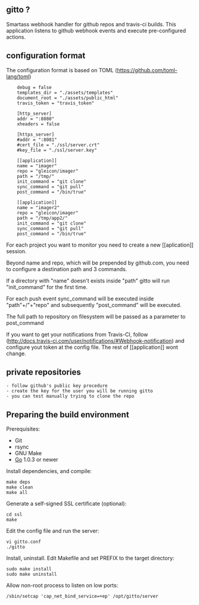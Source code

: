 ## gitto ?

Smartass webhook handler for github repos and travis-ci builds. 
This application listens to github webhook events and execute pre-configured actions.

## configuration format

  The configuration format is based on TOML (https://github.com/toml-lang/toml)

		debug = false
		templates_dir = "./assets/templates"
		document_root = "./assets/public_html"
		travis_token = "travis_token"

		[http_server]
		addr = ":8080"
		xheaders = false

		[https_server]
		#addr = ":8081"
		#cert_file = "./ssl/server.crt"
		#key_file = "./ssl/server.key"

		[[application]]
		name = "imager"
		repo = "gleicon/imager"
		path = "/tmp/"
		init_command = "git clone"
		sync_command = "git pull"
		post_command = "/bin/true"

		[[application]]
		name = "imager2"
		repo = "gleicon/imager"
		path = "/tmp/app2/"
		init_command = "git clone"
		sync_command = "git pull"
		post_command = "/bin/true"

For each project you want to monitor you need to create a new [[aplication]] session.

Beyond name and repo, which will be prepended by github.com, you need to configure a destination path and 3 commands.

If a directory with "name" doesn't exists inside "path" gitto will run "init_command" for the first time.

For each push event sync_command will be executed inside "path"+/"+"repo" and subsequently "post_command" will be executed.

The full path to repository on filesystem will be passed as a parameter to post_command

If you want to get your notifications from Travis-CI, follow (http://docs.travis-ci.com/user/notifications/#Webhook-notification) and configure yout token at the config file. The rest of [[application]] wont change.

## private repositories
	- follow github's public key procedure
	- create the key for the user you will be running gitto
	- you can test manually trying to clone the repo 

## Preparing the build environment 

Prerequisites:

- Git
- rsync
- GNU Make
- [Go](http://golang.org) 1.0.3 or newer

Install dependencies, and compile:

	make deps
	make clean
	make all

Generate a self-signed SSL certificate (optional):

	cd ssl
	make

Edit the config file and run the server:

	vi gitto.conf
	./gitto

Install, uninstall. Edit Makefile and set PREFIX to the target directory:

	sudo make install
	sudo make uninstall

Allow non-root process to listen on low ports:

	/sbin/setcap 'cap_net_bind_service=+ep' /opt/gitto/server
